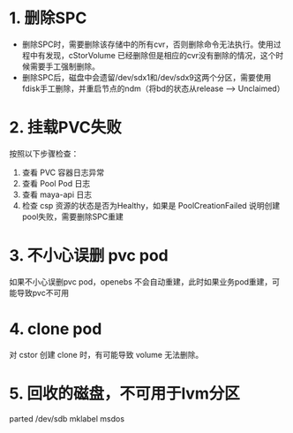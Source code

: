 # 1. 删除SPC

- 删除SPC时，需要删除该存储中的所有cvr，否则删除命令无法执行。使用过程中有发现，cStorVolume 已经删除但是相应的cvr没有删除的情况，这个时候需要手工强制删除。 
- 删除SPC后，磁盘中会遗留/dev/sdx1和/dev/sdx9这两个分区，需要使用fdisk手工删除，并重启节点的ndm（将bd的状态从release --> Unclaimed）

# 2. 挂载PVC失败

按照以下步骤检查：

1. 查看 PVC 容器日志异常
2. 查看 Pool Pod 日志
3. 查看 maya-api 日志
4. 检查 csp 资源的状态是否为Healthy，如果是 PoolCreationFailed 说明创建pool失败，需要删除SPC重建

# 3. 不小心误删 pvc pod

如果不小心误删pvc pod，openebs 不会自动重建，此时如果业务pod重建，可能导致pvc不可用

# 4. clone pod

对 cstor 创建 clone 时，有可能导致 volume 无法删除。

# 5. 回收的磁盘，不可用于lvm分区

parted /dev/sdb mklabel msdos  

